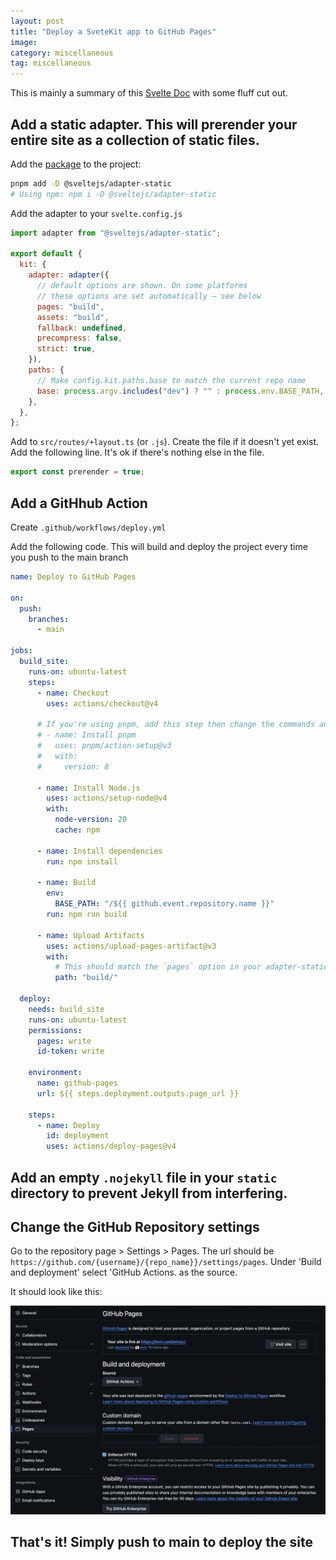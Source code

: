```yaml
---
layout: post
title: "Deploy a SveteKit app to GitHub Pages"
image:
category: miscellaneous
tag: miscellaneous
---
```


This is mainly a summary of this [Svelte Doc](https://svelte.dev/docs/kit/adapter-static) with some fluff cut out.

## Add a static adapter. This will prerender your entire site as a collection of static files.

Add the [package](https://svelte.dev/docs/kit/adapter-static) to the project:

```bash
pnpm add -D @sveltejs/adapter-static
# Using npm: npm i -D @sveltejs/adapter-static
```

Add the adapter to your `svelte.config.js`

```javascript
import adapter from "@sveltejs/adapter-static";

export default {
  kit: {
    adapter: adapter({
      // default options are shown. On some platforms
      // these options are set automatically — see below
      pages: "build",
      assets: "build",
      fallback: undefined,
      precompress: false,
      strict: true,
    }),
    paths: {
      // Make config.kit.paths.base to match the current repo name
      base: process.argv.includes("dev") ? "" : process.env.BASE_PATH,
    },
  },
};
```

Add to `src/routes/+layout.ts` (or `.js`). Create the file if it doesn't yet exist. Add the following line. It's ok if there's nothing else in the file.

```javascript
export const prerender = true;
```

## Add a GitHhub Action

Create `.github/workflows/deploy.yml`

Add the following code. This will build and deploy the project every time you push to the main branch

```yaml
name: Deploy to GitHub Pages

on:
  push:
    branches:
      - main

jobs:
  build_site:
    runs-on: ubuntu-latest
    steps:
      - name: Checkout
        uses: actions/checkout@v4

      # If you're using pnpm, add this step then change the commands and cache key below to use `pnpm`
      # - name: Install pnpm
      #   uses: pnpm/action-setup@v3
      #   with:
      #     version: 8

      - name: Install Node.js
        uses: actions/setup-node@v4
        with:
          node-version: 20
          cache: npm

      - name: Install dependencies
        run: npm install

      - name: Build
        env:
          BASE_PATH: "/${{ github.event.repository.name }}"
        run: npm run build

      - name: Upload Artifacts
        uses: actions/upload-pages-artifact@v3
        with:
          # This should match the `pages` option in your adapter-static options
          path: "build/"

  deploy:
    needs: build_site
    runs-on: ubuntu-latest
    permissions:
      pages: write
      id-token: write

    environment:
      name: github-pages
      url: ${{ steps.deployment.outputs.page_url }}

    steps:
      - name: Deploy
        id: deployment
        uses: actions/deploy-pages@v4
```

## Add an empty `.nojekyll` file in your `static` directory to prevent Jekyll from interfering.

## Change the GitHub Repository settings

Go to the repository page > Settings > Pages. The url should be `https://github.com/{username}/{repo_name}}/settings/pages`. Under 'Build and deployment' select 'GitHub Actions. as the source.

It should look like this:

![Github Pages deploy page](/assets/img/2024-11-10-deploy-a-svetekit-app-to-github-pages/deploy.png)

## That's it! Simply push to main to deploy the site
